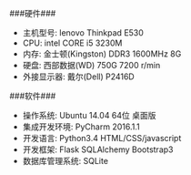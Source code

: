 ###硬件###
- 主机型号: lenovo Thinkpad E530
- CPU: intel CORE i5 3230M
- 内存: 金士顿(Kingston) DDR3 1600MHz 8G
- 硬盘: 西部数据(WD) 750G 7200 r/min
- 外接显示器: 戴尔(Dell) P2416D

###软件###
- 操作系统: Ubuntu 14.04 64位 桌面版
- 集成开发环境: PyCharm 2016.1.1
- 开发语言: Python3.4 HTML/CSS/javascript
- 开发框架: Flask  SQLAlchemy Bootstrap3
- 数据库管理系统: SQLite
